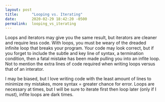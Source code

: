 ```yaml
---
layout: post
title:      "Looping vs. Iterating"
date:       2020-02-29 18:42:20 -0500
permalink:  looping_vs_iterating
---
```



Loops and iterators may give you the same result, but iterators are cleaner and require less code.  With loops, you must be weary of the dreaded infinite loop that breaks your program. Your code may look correct, but if you forget to include the subtle and key line of syntax, a termination condition, then a fatal mistake has been made pulling you into an infite loop. Not to mention the extra lines of code required when writing loops versus that of an interator.

I may be biased, but I love writing code with the least amount of lines to minimize my mistakes, more syntax = greater chance for error. Loops are necessary at times, but I will be sure to iterate first then loop later (only if I must), infite loops are dark times.
